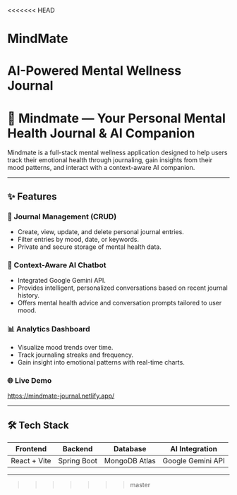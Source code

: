 <<<<<<< HEAD
# MindMate
AI-Powered Mental Wellness Journal
=======
# 🧠 Mindmate — Your Personal Mental Health Journal & AI Companion

Mindmate is a full-stack mental wellness application designed to help users track their emotional health through journaling, gain insights from their mood patterns, and interact with a context-aware AI companion.

---

## ✨ Features

### 📝 Journal Management (CRUD)
- Create, view, update, and delete personal journal entries.
- Filter entries by mood, date, or keywords.
- Private and secure storage of mental health data.

### 🤖 Context-Aware AI Chatbot
- Integrated Google Gemini API.
- Provides intelligent, personalized conversations based on recent journal history.
- Offers mental health advice and conversation prompts tailored to user mood.

### 📊 Analytics Dashboard
- Visualize mood trends over time.
- Track journaling streaks and frequency.
- Gain insight into emotional patterns with real-time charts.

### 🌐 Live Demo
https://mindmate-journal.netlify.app/

---

## 🛠️ Tech Stack

| Frontend     | Backend        | Database      | AI Integration     |
|--------------|----------------|----------------|---------------------|
| React + Vite | Spring Boot    | MongoDB Atlas | Google Gemini API   |

---


>>>>>>> master
